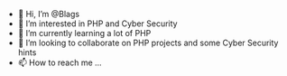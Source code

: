 - 👋 Hi, I’m @Blags
- 👀 I’m interested in PHP and Cyber Security
- 🌱 I’m currently learning a lot of PHP
- 💞️ I’m looking to collaborate on PHP projects and some Cyber Security hints
- 📫 How to reach me ...

<!---
SimonMungai/SimonMungai is a ✨ special ✨ repository because its `README.md` (this file) appears on your GitHub profile.
You can click the Preview link to take a look at your changes.
--->
